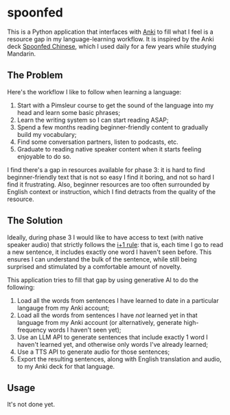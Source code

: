 # spoonfed

This is a Python application that interfaces with [Anki](https://apps.ankiweb.net/) to fill what I feel is a resource gap in my language-learning workflow. It is inspired by the Anki deck [Spoonfed Chinese](https://promagma.gumroad.com/l/IEmpwF), which I used daily for a few years while studying Mandarin. 

## The Problem
Here's the workflow I like to follow when learning a language:
1. Start with a Pimsleur course to get the sound of the language into my head and learn some basic phrases;
2. Learn the writing system so I can start reading ASAP;
3. Spend a few months reading beginner-friendly content to gradually build my vocabulary;
4. Find some conversation partners, listen to podcasts, etc.
5. Graduate to reading native speaker content when it starts feeling enjoyable to do so.

I find there's a gap in resources available for phase 3: it is hard to find beginner-friendly text that is not so easy I find it boring, and not so hard I find it frustrating. Also, beginner resources are too often surrounded by English context or instruction, which I find detracts from the quality of the resource. 

## The Solution
Ideally, during phase 3 I would like to have access to text (with native speaker audio) that strictly follows the [i+1 rule](https://en.wikipedia.org/wiki/Input_hypothesis): that is, each time I go to read a new sentence, it includes exactly one word I haven't seen before. This ensures I can understand the bulk of the sentence, while still being surprised and stimulated by a comfortable amount of novelty. 

This application tries to fill that gap by using generative AI to do the following:
1. Load all the words from sentences I have learned to date in a particular langauge from my Anki account;
2. Load all the words from sentences I have _not_ learned yet in that language from my Anki account (or alternatively, generate high-frequency words I haven't seen yet);
3. Use an LLM API to generate sentences that include exactly 1 word I haven't learned yet, and otherwise only words I've already learned;
4. Use a TTS API to generate audio for those sentences;
5. Export the resulting sentences, along with English translation and audio, to my Anki deck for that language.

## Usage
It's not done yet.
